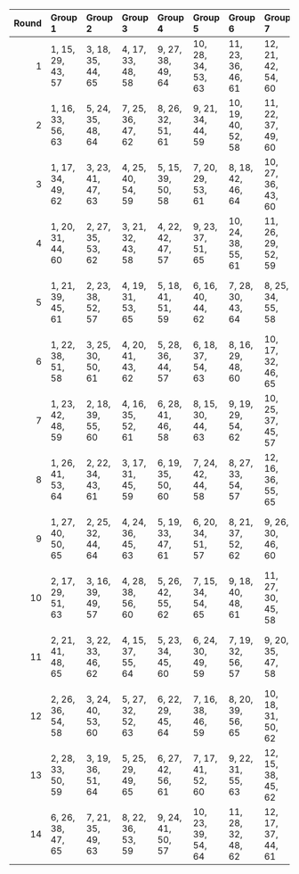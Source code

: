 |   Round | Group 1           | Group 2           | Group 3           | Group 4           | Group 5            | Group 6            | Group 7            | Group 8            | Group 9            | Group 10      | Group 11      | Group 12       | Group 13       | Group 14       |
|--------:|:------------------|:------------------|:------------------|:------------------|:-------------------|:-------------------|:-------------------|:-------------------|:-------------------|:--------------|:--------------|:---------------|:---------------|:---------------|
|       1 | 1, 15, 29, 43, 57 | 3, 18, 35, 44, 65 | 4, 17, 33, 48, 58 | 9, 27, 38, 49, 64 | 10, 28, 34, 53, 63 | 11, 23, 36, 46, 61 | 12, 21, 42, 54, 60 | 13, 24, 39, 51, 62 | 14, 20, 32, 55, 59 | 2, 16, 30, 47 | 5, 22, 40, 56 | 6, 25, 31, 52  | 7, 26, 37, 50  | 8, 19, 41, 45  |
|       2 | 1, 16, 33, 56, 63 | 5, 24, 35, 48, 64 | 7, 25, 36, 47, 62 | 8, 26, 32, 51, 61 | 9, 21, 34, 44, 59  | 10, 19, 40, 52, 58 | 11, 22, 37, 49, 60 | 12, 18, 30, 53, 57 | 14, 28, 42, 45, 65 | 2, 15, 31, 46 | 3, 20, 38, 54 | 4, 23, 29, 50  | 6, 17, 39, 43  | 13, 27, 41, 55 |
|       3 | 1, 17, 34, 49, 62 | 3, 23, 41, 47, 63 | 4, 25, 40, 54, 59 | 5, 15, 39, 50, 58 | 7, 20, 29, 53, 61  | 8, 18, 42, 46, 64  | 10, 27, 36, 43, 60 | 13, 22, 30, 52, 65 | 14, 26, 31, 48, 57 | 2, 24, 37, 56 | 6, 21, 33, 55 | 9, 16, 32, 45  | 11, 19, 38, 44 | 12, 28, 35, 51 |
|       4 | 1, 20, 31, 44, 60 | 2, 27, 35, 53, 62 | 3, 21, 32, 43, 58 | 4, 22, 42, 47, 57 | 9, 23, 37, 51, 65  | 10, 24, 38, 55, 61 | 11, 26, 29, 52, 59 | 13, 16, 34, 50, 64 | 14, 19, 39, 46, 63 | 5, 17, 30, 54 | 6, 15, 36, 48 | 7, 18, 33, 45  | 8, 28, 40, 49  | 12, 25, 41, 56 |
|       5 | 1, 21, 39, 45, 61 | 2, 23, 38, 52, 57 | 4, 19, 31, 53, 65 | 5, 18, 41, 51, 59 | 6, 16, 40, 44, 62  | 7, 28, 30, 43, 64  | 8, 25, 34, 55, 58  | 11, 20, 42, 50, 63 | 13, 15, 32, 47, 60 | 3, 27, 37, 48 | 9, 17, 36, 56 | 10, 26, 33, 49 | 12, 24, 29, 46 | 14, 22, 35, 54 |
|       6 | 1, 22, 38, 51, 58 | 3, 25, 30, 50, 61 | 4, 20, 41, 43, 62 | 5, 28, 36, 44, 57 | 6, 18, 37, 54, 63  | 8, 16, 29, 48, 60  | 10, 17, 32, 46, 65 | 11, 21, 31, 56, 64 | 12, 27, 39, 47, 59 | 2, 19, 42, 49 | 7, 23, 40, 55 | 9, 15, 33, 53  | 13, 26, 35, 45 | 14, 24, 34, 52 |
|       7 | 1, 23, 42, 48, 59 | 2, 18, 39, 55, 60 | 4, 16, 35, 52, 61 | 6, 28, 41, 46, 58 | 8, 15, 30, 44, 63  | 9, 19, 29, 54, 62  | 10, 25, 37, 45, 57 | 11, 24, 33, 43, 65 | 14, 17, 40, 47, 64 | 3, 26, 34, 56 | 5, 21, 38, 53 | 7, 27, 31, 51  | 12, 22, 32, 50 | 13, 20, 36, 49 |
|       8 | 1, 26, 41, 53, 64 | 2, 22, 34, 43, 61 | 3, 17, 31, 45, 59 | 6, 19, 35, 50, 60 | 7, 24, 42, 44, 58  | 8, 27, 33, 54, 57  | 12, 16, 36, 55, 65 | 13, 25, 38, 48, 63 | 14, 23, 30, 56, 62 | 4, 18, 32, 49 | 5, 20, 37, 46 | 9, 28, 39, 52  | 10, 21, 29, 47 | 11, 15, 40, 51 |
|       9 | 1, 27, 40, 50, 65 | 2, 25, 32, 44, 64 | 4, 24, 36, 45, 63 | 5, 19, 33, 47, 61 | 6, 20, 34, 51, 57  | 8, 21, 37, 52, 62  | 9, 26, 30, 46, 60  | 10, 15, 35, 56, 59 | 12, 23, 31, 49, 58 | 3, 28, 29, 55 | 7, 22, 39, 48 | 11, 16, 41, 54 | 13, 17, 42, 53 | 14, 18, 38, 43 |
|      10 | 2, 17, 29, 51, 63 | 3, 16, 39, 49, 57 | 4, 28, 38, 56, 60 | 5, 26, 42, 55, 62 | 7, 15, 34, 54, 65  | 9, 18, 40, 48, 61  | 11, 27, 30, 45, 58 | 12, 20, 33, 52, 64 | 13, 19, 37, 43, 59 | 1, 25, 35, 46 | 6, 23, 32, 53 | 8, 24, 31, 47  | 10, 22, 41, 44 | 14, 21, 36, 50 |
|      11 | 2, 21, 41, 48, 65 | 3, 22, 33, 46, 62 | 4, 15, 37, 55, 64 | 5, 23, 34, 45, 60 | 6, 24, 30, 49, 59  | 7, 19, 32, 56, 57  | 9, 20, 35, 47, 58  | 12, 26, 40, 43, 63 | 13, 28, 31, 54, 61 | 1, 18, 36, 52 | 8, 17, 38, 50 | 10, 16, 42, 51 | 11, 25, 39, 53 | 14, 27, 29, 44 |
|      12 | 2, 26, 36, 54, 58 | 3, 24, 40, 53, 60 | 5, 27, 32, 52, 63 | 6, 22, 29, 45, 64 | 7, 16, 38, 46, 59  | 8, 20, 39, 56, 65  | 10, 18, 31, 50, 62 | 11, 17, 35, 55, 57 | 14, 15, 41, 49, 61 | 1, 28, 37, 47 | 4, 21, 30, 51 | 9, 25, 42, 43  | 12, 19, 34, 48 | 13, 23, 33, 44 |
|      13 | 2, 28, 33, 50, 59 | 3, 19, 36, 51, 64 | 5, 25, 29, 49, 65 | 6, 27, 42, 56, 61 | 7, 17, 41, 52, 60  | 9, 22, 31, 55, 63  | 12, 15, 38, 45, 62 | 13, 21, 40, 46, 57 | 14, 16, 37, 53, 58 | 1, 24, 32, 54 | 4, 26, 39, 44 | 8, 23, 35, 43  | 10, 20, 30, 48 | 11, 18, 34, 47 |
|      14 | 6, 26, 38, 47, 65 | 7, 21, 35, 49, 63 | 8, 22, 36, 53, 59 | 9, 24, 41, 50, 57 | 10, 23, 39, 54, 64 | 11, 28, 32, 48, 62 | 12, 17, 37, 44, 61 | 13, 18, 29, 56, 58 | 14, 25, 33, 51, 60 | 1, 19, 30, 55 | 2, 20, 40, 45 | 3, 15, 42, 52  | 4, 27, 34, 46  | 5, 16, 31, 43  |